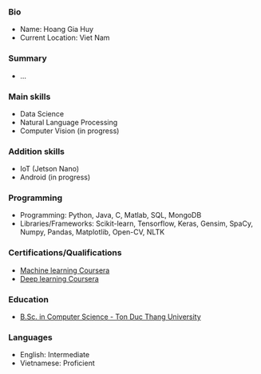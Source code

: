 ### Bio
- Name: Hoang Gia Huy
- Current Location: Viet Nam
### Summary
- ...
### Main skills
- Data Science
- Natural Language Processing
- Computer Vision (in progress)
### Addition skills
- IoT (Jetson Nano)
- Android (in progress)
### Programming
- Programming: Python, Java, C, Matlab, SQL, MongoDB
- Libraries/Frameworks: Scikit-learn, Tensorflow, Keras, Gensim, SpaCy, Numpy, Pandas, Matplotlib, Open-CV, NLTK
### Certifications/Qualifications
- [Machine learning Coursera](https://coursera.org/share/7d1a910c51a1218e6a9d3d516a9f6554)
- [Deep learning Coursera](https://coursera.org/share/697dad03c3b610146a57800048f7fc99)
### Education
- [B.Sc. in Computer Science - Ton Duc Thang University](https://www.linkedin.com/school/ton-duc-thang-university/?originalSubdomain=vn)
### Languages
- English: Intermediate
- Vietnamese: Proficient
